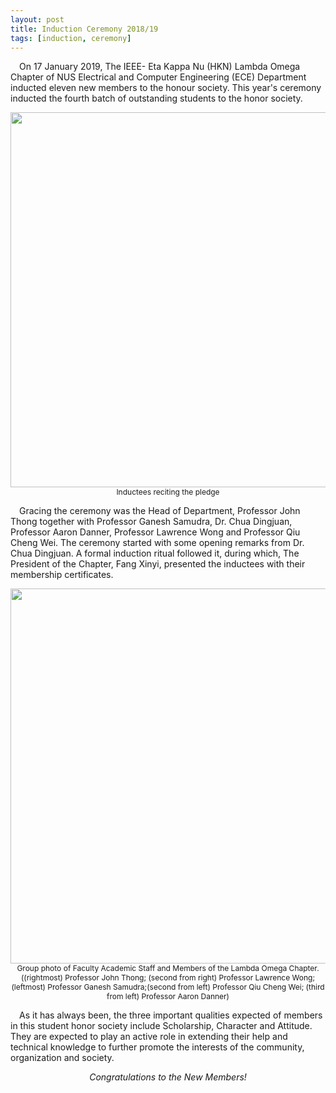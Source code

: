```yaml
---
layout: post
title: Induction Ceremony 2018/19
tags: [induction, ceremony]
---
```


&emsp;On 17 January 2019, The IEEE- Eta Kappa Nu (HKN) Lambda Omega Chapter of NUS Electrical and Computer Engineering (ECE) Department inducted eleven new members to the honour society. This year's ceremony inducted the fourth batch of outstanding students to the honor society.

<div style="text-align:center; font-size: 12px">
    <img src ="/news/img/2019/2019-01-17-ic-1-1.JPG" width="600"><br>
    Inductees reciting the pledge
</div>

&emsp;Gracing the ceremony was the Head of Department, Professor John Thong together with Professor Ganesh Samudra, Dr. Chua Dingjuan, Professor Aaron Danner, Professor Lawrence Wong and Professor Qiu Cheng Wei. The ceremony started with some opening remarks from Dr. Chua Dingjuan. A formal induction ritual followed it, during which, The President of the Chapter, Fang Xinyi, presented the inductees with their membership certificates.

<div style="text-align:center; font-size: 12px">
    <img src ="/news/img/2019/2019-01-17-ic-1-2.JPG" width="600"><br>
    Group photo of Faculty Academic Staff and Members of the Lambda Omega Chapter.((rightmost) Professor John Thong; (second from right) Professor Lawrence Wong; (leftmost) Professor Ganesh Samudra;(second from left) Professor Qiu Cheng Wei; (third from left) Professor Aaron Danner) 
</div>

&emsp;As it has always been, the three important qualities expected of members in this student honor society include Scholarship, Character and Attitude. They are expected to play an active role in extending their help and technical knowledge to further promote the interests of the community, organization and society.

<p style="text-align: center; font-style: italic;">
    Congratulations to the New Members!
</p>

